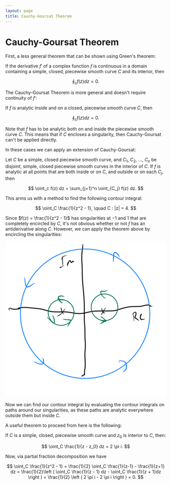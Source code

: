 ```yaml
---
layout: page
title: Cauchy-Goursat Theorem
---
```


# Cauchy-Goursat Theorem

First, a less general theorem that can be shown using Green's theorem:

If the derivative $f'$ of a complex function $f$ is continuous in a domain containing a simple, closed, piecewise smooth curve $C$ and its interior, then

$$ \oint_c f(z) dz = 0. $$

The Cauchy-Goursat Theorem is more general and doesn't require continuity of $f'$:

If $f$ is analytic inside and on a closed, piecewise smooth curve $C$, then

$$ \oint_c f(z) dz = 0. $$

Note that $f$ has to be analytic both on and inside the piecewise smooth curve $C$. This means that if $C$ encloses a singularity, then Cauchy-Goursat can't be applied directly.

In these cases we can apply an extension of Cauchy-Goursat:

Let $C$ be a simple, closed piecewise smooth curve, and $C_1$, $C_2$, $\dots$, $C_n$ be disjoint, simple, closed piecewise smooth curves in the interior of $C$. If $f$ is analytic at all points that are both inside or on $C$, and outside or on each $C_j$, then

$$ \oint_c f(z) dz = \sum_{j=1}^n \oint_{C_j} f(z) dz. $$

This arms us with a method to find the following contour integral:


$$ \oint_C \frac{1}{z^2 - 1}, \quad C : |z| = 4. $$

Since $f(z) = \frac{1}{z^2 - 1}$ has singularities at $-1$ and $1$ that are completely encircled by $C$, it's not obvious whether or not $f$ has an antiderivative along $C$. However, we can apply the theorem above by encircling the singularities:

![Curve Around Singularities](curve-around-singularities.png)

Now we can find our contour integral by evaluating the contour integrals on paths around our singularities, as these paths are analytic everywhere outside them but inside $C$.

A useful theorem to proceed from here is the following:

If $C$ is a simple, closed, piecewise smooth curve and $z_0$ is interior to $C$, then:

$$ \oint_C \frac{1}{z - z_0} dz = 2 \pi i. $$

Now, via partial fraction decomposition we have

$$ \oint_C \frac{1}{z^2 - 1} = \frac{1}{2} \oint_C \frac{1}{z-1} - \frac{1}{z+1} dz = \frac{1}{2}\left ( \oint_C \frac{1}{z - 1} dz - \oint_C \frac{1}{z + 1}dz \right ) = \frac{1}{2} \left ( 2 \pi i - 2 \pi i \right ) = 0. $$ 
